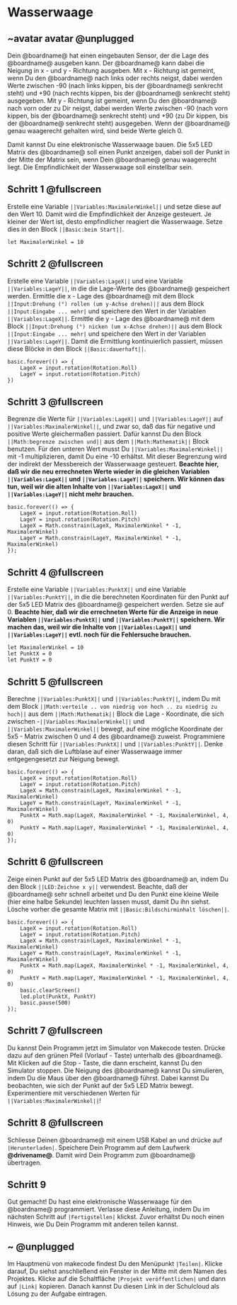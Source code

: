 # Wasserwaage

## ~avatar avatar @unplugged

Dein @boardname@ hat einen eingebauten Sensor, der die Lage des @boardname@ ausgeben kann.
Der @boardname@ kann dabei die Neigung in x - und y - Richtung ausgeben. Mit x - Richtung ist gemeint, wenn Du den @boardname@
nach links oder rechts neigst, dabei werden Werte zwischen -90 (nach links kippen, bis der @boardname@ senkrecht steht) und +90 (nach rechts kippen, bis der @boardname@ senkrecht steht) ausgegeben.
Mit y - Richtung ist gemeint, wenn Du den @boardname@ nach vorn oder zu Dir neigst, dabei werden Werte zwischen -90 
(nach vorn kippen, bis der @boardname@ senkrecht steht) und +90 (zu Dir kippen, bis der @boardname@ senkrecht steht) ausgegeben. Wenn der @boardname@ genau waagerecht gehalten wird, sind beide Werte gleich 0.
 
Damit kannst Du eine elektronische Wasserwaage bauen. Die 5x5 LED Matrix des @boardname@ soll einen Punkt anzeigen, dabei soll der Punkt in der Mitte der Matrix sein, wenn Dein @boardname@ genau waagerecht liegt. 
Die Empfindlichkeit der Wasserwaage soll einstellbar sein.


## Schritt 1 @fullscreen

Erstelle eine Variable ``||Variables:MaximalerWinkel||`` und setze diese auf den Wert 10. Damit wird die Empfindlichkeit der Anzeige gesteuert.
Je kleiner der Wert ist, desto empfindlicher reagiert die Wasserwaage.
Setze dies in den Block  ``||Basic:beim Start||``.

```blocks
let MaximalerWinkel = 10
```


## Schritt 2 @fullscreen

Erstelle eine Variable ``||Variables:LageX||`` und eine Variable ``||Variables:LageY||``, in die die Lage-Werte des @boardname@ gespeichert werden.
Ermittle die x - Lage des @boardname@ mit dem Block ``||Input:Drehung (°) rollen (um y-Achse drehen)||`` aus dem Block ``||Input:Eingabe ... mehr|`` und speichere den Wert in der Variablen ``||Variables:LageX||``. 
Ermittle die y - Lage des @boardname@ mit dem Block ``||Input:Drehung (°) nicken (um x-Achse drehen)||`` aus dem Block ``||Input:Eingabe ... mehr|`` und speichere den Wert in der Variablen ``||Variables:LageY||``. 
Damit die Ermittlung kontinuierlich passiert, müssen diese Blöcke in den Block  ``||Basic:dauerhaft||``.

```blocks
basic.forever(() => {
    LageX = input.rotation(Rotation.Roll)
    LageY = input.rotation(Rotation.Pitch)
})
```


## Schritt 3 @fullscreen

Begrenze die Werte für ``||Variables:LageX||`` und ``||Variables:LageY||`` auf ``||Variables:MaximalerWinkel||``, 
und zwar so, daß das für negative und positive Werte gleichermaßen passiert. Dafür kannst Du den Block ``||Math:begrenze zwischen und||``
aus dem ``||Math:Mathematik||`` Block benutzen. Für den unteren Wert musst Du ``||Variables:MaximalerWinkel||`` mit -1 multiplizieren, 
damit Du eine -10 erhältst. Mit dieser Begrenzung wird der indirekt der Messbereich der Wasserwaage gesteuert.
**Beachte hier, daß wir die neu errechneten Werte wieder in die gleichen Variablen ``||Variables:LageX||`` und ``||Variables:LageY||`` speichern. Wir können das tun, weil wir die alten Inhalte von ``||Variables:LageX||`` und ``||Variables:LageY||`` nicht mehr brauchen.**

```blocks
basic.forever(() => {
    LageX = input.rotation(Rotation.Roll)
    LageY = input.rotation(Rotation.Pitch)
    LageX = Math.constrain(LageX, MaximalerWinkel * -1, MaximalerWinkel)
    LageY = Math.constrain(LageY, MaximalerWinkel * -1, MaximalerWinkel)
});
```


## Schritt 4 @fullscreen

Erstelle eine Variable ``||Variables:PunktX||`` und eine Variable ``||Variables:PunktY||``, 
in die die berechneten Koordinaten für den Punkt auf der 5x5 LED Matrix des @boardname@ gespeichert werden.
Setze sie auf 0.
**Beachte hier, daß wir die errechneten Werte für die Anzeige in neue Variablen ``||Variables:PunktX||`` und ``||Variables:PunktY||`` speichern. Wir machen das, weil wir die Inhalte von ``||Variables:LageX||`` und ``||Variables:LageY||`` evtl. noch für die Fehlersuche brauchen.**


```blocks
let MaximalerWinkel = 10
let PunktX = 0
let PunktY = 0
```

## Schritt 5 @fullscreen

Berechne ``||Variables:PunktX||`` und ``||Variables:PunktY||``, indem Du mit dem Block ``||Math:verteile .. von niedrig von hoch .. zu niedrig zu hoch||``
aus dem ``||Math:Mathematik||`` Block die Lage - Koordinate, die sich zwischen -``||Variables:MaximalerWinkel||`` und ``||Variables:MaximalerWinkel||`` 
bewegt, auf eine mögliche Koordinate der 5x5 - Matrix zwischen 0 und 4 des @boardname@ zuweist. Programmiere diesen Schritt für ``||Variables:PunktX||`` und ``||Variables:PunktY||``. 
Denke daran, daß sich die Luftblase auf einer Wasserwaage immer entgegengesetzt zur Neigung bewegt.


```blocks
basic.forever(() => {
    LageX = input.rotation(Rotation.Roll)
    LageY = input.rotation(Rotation.Pitch)
    LageX = Math.constrain(LageX, MaximalerWinkel * -1, MaximalerWinkel)
    LageY = Math.constrain(LageY, MaximalerWinkel * -1, MaximalerWinkel)
    PunktX = Math.map(LageX, MaximalerWinkel * -1, MaximalerWinkel, 4, 0)
    PunktY = Math.map(LageY, MaximalerWinkel * -1, MaximalerWinkel, 4, 0)
});
```


## Schritt 6 @fullscreen

Zeige einen Punkt auf der 5x5 LED Matrix des @boardname@ an, indem Du den Block ``||LED:Zeichne x y||`` verwendest. 
Beachte, daß der @boardname@ sehr schnell arbeitet und Du den Punkt eine kleine Weile (hier eine halbe Sekunde) 
leuchten lassen musst, damit Du ihn siehst. Lösche vorher die gesamte Matrix mit ``||Basic:Bildschirminhalt löschen||``. 

```blocks
basic.forever(() => {
    LageX = input.rotation(Rotation.Roll)
    LageY = input.rotation(Rotation.Pitch)
    LageX = Math.constrain(LageX, MaximalerWinkel * -1, MaximalerWinkel)
    LageY = Math.constrain(LageY, MaximalerWinkel * -1, MaximalerWinkel)
    PunktX = Math.map(LageX, MaximalerWinkel * -1, MaximalerWinkel, 4, 0)
    PunktY = Math.map(LageY, MaximalerWinkel * -1, MaximalerWinkel, 4, 0)
    basic.clearScreen()
    led.plot(PunktX, PunktY)
    basic.pause(500)
});
```


## Schritt 7 @fullscreen

Du kannst Dein Programm jetzt im Simulator von Makecode testen. Drücke dazu auf den grünen Pfeil (Vorlauf - Taste) unterhalb des @boardname@.
Mit Klicken auf die Stop - Taste, die dann erscheint, kannst Du den Simulator stoppen. Die Neigung des @boardname@ kannst Du simulieren, 
indem Du die Maus über den @boardname@ führst. Dabei kannst Du beobachten, wie sich der Punkt auf der 5x5 LED Matrix bewegt. 
Experimentiere mit verschiedenen Werten für ``||Variables:MaximalerWinkel||``!  


## Schritt 8 @fullscreen

Schliesse Deinen @boardname@ mit einem USB Kabel an und drücke auf ``|Herunterladen|``. Speichere Dein Programm auf dem Laufwerk **@drivename@**. 
Damit wird Dein Programm zum @boardname@ übertragen.


## Schritt 9

Gut gemacht! Du hast eine elektronische Wasserwaage für den @boardname@ programmiert.
Verlasse diese Anleitung, indem Du im nächsten Schritt auf ``|Fertigstellen|`` klickst. 
Zuvor erhältst Du noch einen Hinweis, wie Du Dein Programm mit anderen teilen kannst.


## ~ @unplugged
Im Hauptmenü von makecode findest Du den Menüpunkt ``|Teilen|``. 
Klicke darauf, Du siehst anschließend ein Fenster in der Mitte mit dem Namen des Projektes. 
Klicke auf die Schaltfläche ``|Projekt veröffentlichen|`` und dann auf ``|Link|`` kopieren. 
Danach kannst Du diesen Link in der Schulcloud als Lösung zu der Aufgabe eintragen.

